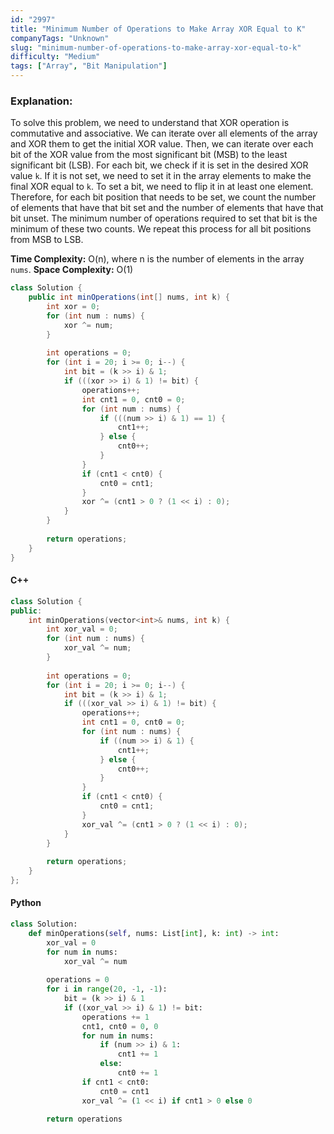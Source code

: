 ```yaml
---
id: "2997"
title: "Minimum Number of Operations to Make Array XOR Equal to K"
companyTags: "Unknown"
slug: "minimum-number-of-operations-to-make-array-xor-equal-to-k"
difficulty: "Medium"
tags: ["Array", "Bit Manipulation"]
---
```


### Explanation:
To solve this problem, we need to understand that XOR operation is commutative and associative. We can iterate over all elements of the array and XOR them to get the initial XOR value. Then, we can iterate over each bit of the XOR value from the most significant bit (MSB) to the least significant bit (LSB). For each bit, we check if it is set in the desired XOR value `k`. If it is not set, we need to set it in the array elements to make the final XOR equal to `k`. To set a bit, we need to flip it in at least one element. Therefore, for each bit position that needs to be set, we count the number of elements that have that bit set and the number of elements that have that bit unset. The minimum number of operations required to set that bit is the minimum of these two counts. We repeat this process for all bit positions from MSB to LSB.

**Time Complexity:** O(n), where n is the number of elements in the array `nums`.
**Space Complexity:** O(1)

```java
class Solution {
    public int minOperations(int[] nums, int k) {
        int xor = 0;
        for (int num : nums) {
            xor ^= num;
        }
        
        int operations = 0;
        for (int i = 20; i >= 0; i--) {
            int bit = (k >> i) & 1;
            if (((xor >> i) & 1) != bit) {
                operations++;
                int cnt1 = 0, cnt0 = 0;
                for (int num : nums) {
                    if (((num >> i) & 1) == 1) {
                        cnt1++;
                    } else {
                        cnt0++;
                    }
                }
                if (cnt1 < cnt0) {
                    cnt0 = cnt1;
                }
                xor ^= (cnt1 > 0 ? (1 << i) : 0);
            }
        }
        
        return operations;
    }
}
```

#### C++
```cpp
class Solution {
public:
    int minOperations(vector<int>& nums, int k) {
        int xor_val = 0;
        for (int num : nums) {
            xor_val ^= num;
        }
        
        int operations = 0;
        for (int i = 20; i >= 0; i--) {
            int bit = (k >> i) & 1;
            if (((xor_val >> i) & 1) != bit) {
                operations++;
                int cnt1 = 0, cnt0 = 0;
                for (int num : nums) {
                    if ((num >> i) & 1) {
                        cnt1++;
                    } else {
                        cnt0++;
                    }
                }
                if (cnt1 < cnt0) {
                    cnt0 = cnt1;
                }
                xor_val ^= (cnt1 > 0 ? (1 << i) : 0);
            }
        }
        
        return operations;
    }
};
```

#### Python
```python
class Solution:
    def minOperations(self, nums: List[int], k: int) -> int:
        xor_val = 0
        for num in nums:
            xor_val ^= num
            
        operations = 0
        for i in range(20, -1, -1):
            bit = (k >> i) & 1
            if ((xor_val >> i) & 1) != bit:
                operations += 1
                cnt1, cnt0 = 0, 0
                for num in nums:
                    if (num >> i) & 1:
                        cnt1 += 1
                    else:
                        cnt0 += 1
                if cnt1 < cnt0:
                    cnt0 = cnt1
                xor_val ^= (1 << i) if cnt1 > 0 else 0
                
        return operations
```